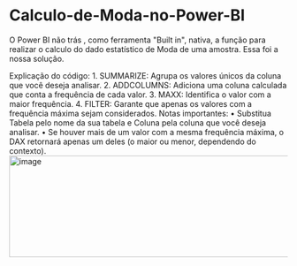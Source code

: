 # Calculo-de-Moda-no-Power-BI
O Power BI não trás , como ferramenta "Built in", nativa, a função para realizar o calculo do dado estatístico de Moda de uma amostra. Essa foi a nossa solução.

Explicação do código:
	1. SUMMARIZE: Agrupa os valores únicos da coluna que você deseja analisar.
	2. ADDCOLUMNS: Adiciona uma coluna calculada que conta a frequência de cada valor.
	3. MAXX: Identifica o valor com a maior frequência.
	4. FILTER: Garante que apenas os valores com a frequência máxima sejam considerados.
Notas importantes:
	• Substitua Tabela pelo nome da sua tabela e Coluna pela coluna que você deseja analisar.
	• Se houver mais de um valor com a mesma frequência máxima, o DAX retornará apenas um deles (o maior ou menor, dependendo do contexto).
<img width="1379" height="184" alt="image" src="https://github.com/user-attachments/assets/4755a704-d2b4-45ac-912c-f225e6ef1d3c" />

